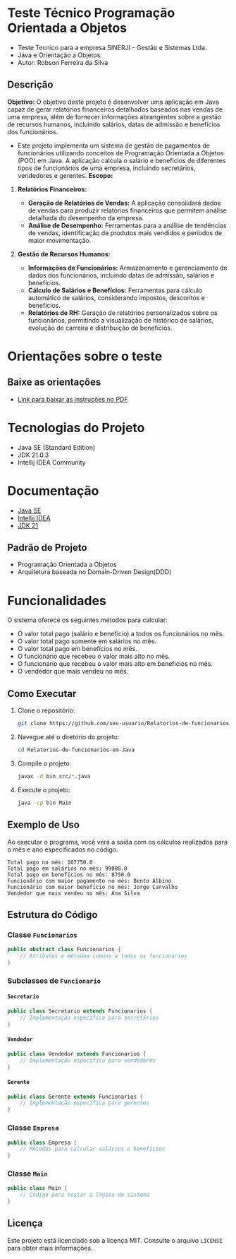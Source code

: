 # Teste Técnico Programação Orientada a Objetos 
- Teste Tecnico para a empresa SINERJI - Gestão e Sistemas Ltda.
- Java e Orientação a Objetos.
- Autor: Robson Ferreira da Silva

## Descrição

**Objetivo:**
O objetivo deste projeto é desenvolver uma aplicação em Java capaz de gerar relatórios financeiros detalhados baseados nas vendas de uma empresa, além de fornecer informações abrangentes sobre a gestão de recursos humanos, incluindo salários, datas de admissão e benefícios dos funcionários.

- Este projeto implementa um sistema de gestão de pagamentos de funcionários utilizando conceitos de Programação Orientada a Objetos (POO) em Java. A aplicação calcula o salário e benefícios de diferentes tipos de funcionários de uma empresa, incluindo secretários, vendedores e gerentes.
**Escopo:**
1. **Relatórios Financeiros:**
    - **Geração de Relatórios de Vendas:** A aplicação consolidará dados de vendas para produzir relatórios financeiros que permitem análise detalhada do desempenho da empresa.
    - **Análise de Desempenho:** Ferramentas para a análise de tendências de vendas, identificação de produtos mais vendidos e períodos de maior movimentação.

2. **Gestão de Recursos Humanos:**
    - **Informações de Funcionários:** Armazenamento e gerenciamento de dados dos funcionários, incluindo datas de admissão, salários e benefícios.
    - **Cálculo de Salários e Benefícios:** Ferramentas para cálculo automático de salários, considerando impostos, descontos e benefícios.
    - **Relatórios de RH:** Geração de relatórios personalizados sobre os funcionários, permitindo a visualização de histórico de salários, evolução de carreira e distribuição de benefícios.

# Orientações sobre o teste

## Baixe as orientações

- [Link para baixar as instruções no PDF](https://drive.google.com/file/d/1wKZbusMJMei-iBX-AWJ4KHXjY9vPnI66/view?usp=drive_link)

# Tecnologias do Projeto

- Java SE (Standard Edition)
- JDK 21.0.3 
- Intellij IDEA Community

# Documentação

- [Java SE](https://docs.oracle.com/en/java/)
- [Intellij IDEA](https://www.jetbrains.com/idea/)
- [JDK 21](https://docs.oracle.com/en/java/javase/21/)

## Padrão de Projeto
- Programação Orientada a Objetos
- Arquitetura baseada no Domain-Driven Design(DDD)

# Funcionalidades

O sistema oferece os seguintes métodos para calcular:

- O valor total pago (salário e benefício) a todos os funcionários no mês.
- O valor total pago somente em salários no mês.
- O valor total pago em benefícios no mês.
- O funcionário que recebeu o valor mais alto no mês.
- O funcionário que recebeu o valor mais alto em benefícios no mês.
- O vendedor que mais vendeu no mês.

## Como Executar

1. Clone o repositório:
    ```sh
    git clone https://github.com/seu-usuario/Relatorios-de-funcionarios-em-Java.git
    ```

2. Navegue até o diretório do projeto:
    ```sh
    cd Relatorios-de-funcionarios-em-Java
    ```

3. Compile o projeto:
    ```sh
    javac -d bin src/*.java
    ```

4. Execute o projeto:
    ```sh
    java -cp bin Main
    ```

## Exemplo de Uso

Ao executar o programa, você verá a saída com os cálculos realizados para o mês e ano especificados no código.

```plaintext
Total pago no mês: 107750.0
Total pago em salários no mês: 99000.0
Total pago em benefícios no mês: 8750.0
Funcionário com maior pagamento no mês: Bento Albino
Funcionário com maior benefício no mês: Jorge Carvalho
Vendedor que mais vendeu no mês: Ana Silva
```

## Estrutura do Código

### Classe `Funcionarios`

```java
public abstract class Funcionarios {
    // Atributos e métodos comuns a todos os funcionários
}
```

### Subclasses de `Funcionario`

#### `Secretario`

```java
public class Secretario extends Funcionarios {
    // Implementação específica para secretários
}
```

#### `Vendedor`

```java
public class Vendedor extends Funcionarios {
    // Implementação específica para vendedores
}
```

#### `Gerente`

```java
public class Gerente extends Funcionarios {
    // Implementação específica para gerentes
}
```

### Classe `Empresa`

```java
public class Empresa {
    // Métodos para calcular salários e benefícios
}
```

### Classe `Main`

```java
public class Main {
    // Código para testar a lógica do sistema
}
```


## Licença

Este projeto está licenciado sob a licença MIT. Consulte o arquivo `LICENSE` para obter mais informações.